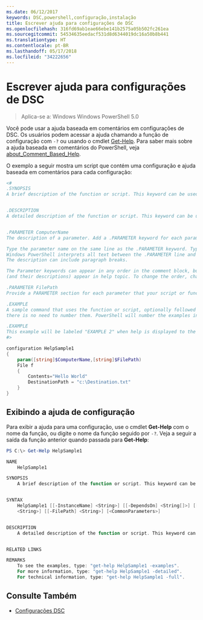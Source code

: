 ```yaml
---
ms.date: 06/12/2017
keywords: DSC,powershell,configuração,instalação
title: Escrever ajuda para configurações de DSC
ms.openlocfilehash: 316fd69ab1eae66ebe141b2575a05b502fc261ea
ms.sourcegitcommit: 54534635eedacf531d8d6344019dc16a50b8b441
ms.translationtype: HT
ms.contentlocale: pt-BR
ms.lasthandoff: 05/17/2018
ms.locfileid: "34222656"
---
```

# <a name="writing-help-for-dsc-configurations"></a>Escrever ajuda para configurações de DSC

>Aplica-se a: Windows Windows PowerShell 5.0

Você pode usar a ajuda baseada em comentários em configurações de DSC. Os usuários podem acessar a ajuda chamando a função de configuração com `-?` ou usando o cmdlet [Get-Help](https://technet.microsoft.com/library/hh849696.aspx). Para saber mais sobre a ajuda baseada em comentários do PowerShell, veja [about_Comment_Based_Help](https://technet.microsoft.com/library/hh847834.aspx).

O exemplo a seguir mostra um script que contém uma configuração e ajuda baseada em comentários para cada configuração:

```powershell
<#
.SYNOPSIS
A brief description of the function or script. This keyword can be used only once for each configuration.


.DESCRIPTION
A detailed description of the function or script. This keyword can be used only once for each configuration.


.PARAMETER ComputerName
The description of a parameter. Add a .PARAMETER keyword for each parameter in the function or script syntax.

Type the parameter name on the same line as the .PARAMETER keyword. Type the parameter description on the lines following the .PARAMETER keyword.
Windows PowerShell interprets all text between the .PARAMETER line and the next keyword or the end of the comment block as part of the parameter description.
The description can include paragraph breaks.

The Parameter keywords can appear in any order in the comment block, but the function or script syntax determines the order in which the parameters
(and their descriptions) appear in help topic. To change the order, change the syntax.

.PARAMETER FilePath
Provide a PARAMETER section for each parameter that your script or function accepts.

.EXAMPLE
A sample command that uses the function or script, optionally followed by sample output and a description. Repeat this keyword for each example. If you have multiple examples,
there is no need to number them. PowerShell will number the examples in help text.

.EXAMPLE
This example will be labeled "EXAMPLE 2" when help is displayed to the user.
#>

configuration HelpSample1
{
    param([string]$ComputerName,[string]$FilePath)
    File f
    {
        Contents="Hello World"
        DestinationPath = "c:\Destination.txt"
    }
}
```

## <a name="viewing-configuration-help"></a>Exibindo a ajuda de configuração

Para exibir a ajuda para uma configuração, use o cmdlet **Get-Help** com o nome da função, ou digite o nome da função seguido por `-?`. Veja a seguir a saída da função anterior quando passada para **Get-Help**:

```powershell
PS C:\> Get-Help HelpSample1

NAME
    HelpSample1

SYNOPSIS
    A brief description of the function or script. This keyword can be used only once for each configuration.


SYNTAX
    HelpSample1 [[-InstanceName] <String>] [[-DependsOn] <String[]>] [[-OutputPath] <String>] [[-ConfigurationData] <Hashtable>] [[-ComputerName]
    <String>] [[-FilePath] <String>] [<CommonParameters>]


DESCRIPTION
    A detailed description of the function or script. This keyword can be used only once for each configuration.


RELATED LINKS

REMARKS
    To see the examples, type: "get-help HelpSample1 -examples".
    For more information, type: "get-help HelpSample1 -detailed".
    For technical information, type: "get-help HelpSample1 -full".
```

## <a name="see-also"></a>Consulte Também
* [Configurações DSC](configurations.md)